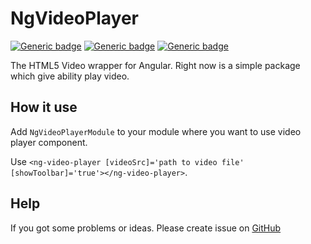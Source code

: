 # NgVideoPlayer
[![Generic badge](https://img.shields.io/github/license/BlackTafita/angular-video-player?style=flat-square)](https://shields.io/)
[![Generic badge](https://img.shields.io/npm/v/ng-video-player)](https://shields.io/)
[![Generic badge](https://img.shields.io/npm/dw/ng-video-player)](https://shields.io/)

The HTML5 Video wrapper for Angular.
Right now is a simple package which give ability play video.
## How it use
Add `NgVideoPlayerModule` to your module where you want to use video player component.

Use `<ng-video-player [videoSrc]='path to video file'
[showToolbar]='true'></ng-video-player>`.

## Help
If you got some problems or ideas. Please create issue on [GitHub](https://github.com/BlackTafita/angular-video-player)
